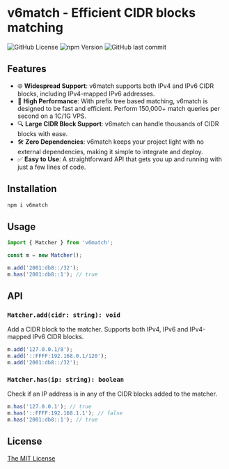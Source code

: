 # v6match - Efficient CIDR blocks matching

![GitHub License](https://img.shields.io/github/license/henrize/v6match)
![npm Version](https://img.shields.io/npm/v/v6match)
![GitHub last commit](https://img.shields.io/github/last-commit/henrize/v6match)



## Features

- 🌐 **Widespread Support**: v6match supports both IPv4 and IPv6 CIDR blocks, including IPv4-mapped IPv6 addresses.
- 🚀 **High Performance**: With prefix tree based matching, v6match is designed to be fast and efficient. Perform 150,000+ match queries per second on a 1C/1G VPS.
- 🔍 **Large CIDR Block Support**: v6match can handle thousands of CIDR blocks with ease.
- 🛠️ **Zero Dependencies**: v6match keeps your project light with no external dependencies, making it simple to integrate and deploy.
- ✅ **Easy to Use**: A straightforward API that gets you up and running with just a few lines of code.

## Installation

```bash
npm i v6match
```

## Usage

```javascript
import { Matcher } from 'v6match';

const m = new Matcher();

m.add('2001:db8::/32');
m.has('2001:db8::1'); // true
```

## API

### `Matcher.add(cidr: string): void`

Add a CIDR block to the matcher. Supports both IPv4, IPv6 and IPv4-mapped IPv6 CIDR blocks.

```javascript
m.add('127.0.0.1/8');
m.add('::FFFF:192.168.0.1/120');
m.add('2001:db8::/32');
```

### `Matcher.has(ip: string): boolean`

Check if an IP address is in any of the CIDR blocks added to the matcher.

```javascript
m.has('127.0.0.1'); // true
m.has('::FFFF:192.168.1.1'); // false
m.has('2001:db8::1'); // true
```

## License

[The MIT License](https://github.com/henrize/v6match/blob/main/LICENSE)
